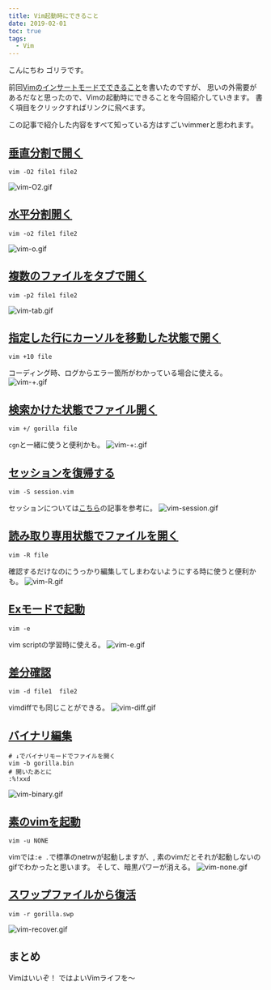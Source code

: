 ```yaml
---
title: Vim起動時にできること
date: 2019-02-01
toc: true
tags: 
  - Vim
---
```


こんにちわ
ゴリラです。

前回[Vimのインサートモードでできること](https://qiita.com/gorilla0513/items/95e0d36045682a1f0123)を書いたのですが、
思いの外需要があるだなと思ったので、Vimの起動時にできることを今回紹介していきます。
書く項目をクリックすればリンクに飛べます。

この記事で紹介した内容をすべて知っている方はすごいvimmerと思われます。

## [垂直分割で開く](https://vim-jp.org/vimdoc-ja/starting.html#-O)
```shell
vim -O2 file1 file2
```
![vim-O2.gif](https://qiita-image-store.s3.amazonaws.com/0/66178/ebe8e164-572c-7baf-8dbc-7c78292206d0.gif)

## [水平分割開く](https://vim-jp.org/vimdoc-ja/starting.html#-o)
```shell
vim -o2 file1 file2
```
![vim-o.gif](https://qiita-image-store.s3.amazonaws.com/0/66178/931edd33-62da-85a8-009d-7e6abb6d1cf6.gif)

## [複数のファイルをタブで開く](https://vim-jp.org/vimdoc-ja/starting.html#-p)
```shell
vim -p2 file1 file2
```
![vim-tab.gif](https://qiita-image-store.s3.amazonaws.com/0/66178/258d6dfa-e017-166e-545b-c490a8b45f81.gif)

## [指定した行にカーソルを移動した状態で開く](https://vim-jp.org/vimdoc-ja/starting.html#-+)
```shell
vim +10 file
```
コーディング時、ログからエラー箇所がわかっている場合に使える。
![vim-+.gif](https://qiita-image-store.s3.amazonaws.com/0/66178/287c4379-b679-a53e-b99e-941ee701b570.gif)


## [検索かけた状態でファイル開く](https://vim-jp.org/vimdoc-ja/starting.html#-+/)
```shell
vim +/ gorilla file
```
`cgn`と一緒に使うと便利かも。
![vim-+:.gif](https://qiita-image-store.s3.amazonaws.com/0/66178/9727e041-a2f5-c801-46d8-370a3d700a80.gif)

## [セッションを復帰する](https://vim-jp.org/vimdoc-ja/starting.html#-S)
```shell
vim -S session.vim
```
セッションについては[こちら](https://qiita.com/gorilla0513/items/838138004f86b66d5668)の記事を参考に。
![vim-session.gif](https://qiita-image-store.s3.amazonaws.com/0/66178/f1546fe4-7469-0eca-a633-b255523e5abe.gif)

## [読み取り専用状態でファイルを開く](https://vim-jp.org/vimdoc-ja/starting.html#-R)
```shell
vim -R file
```
確認するだけなのにうっかり編集してしまわないようにする時に使うと便利かも。
![vim-R.gif](https://qiita-image-store.s3.amazonaws.com/0/66178/429baf51-fcc3-235b-91b5-bb8eb430c438.gif)

## [Exモードで起動](https://vim-jp.org/vimdoc-ja/starting.html#-e)
```shell
vim -e
```
vim scriptの学習時に使える。
![vim-e.gif](https://qiita-image-store.s3.amazonaws.com/0/66178/663d8530-80da-2fe4-64d5-80091ff7ceae.gif)

## [差分確認](https://vim-jp.org/vimdoc-ja/starting.html#-d)
```shell
vim -d file1  file2
```
vimdiffでも同じことができる。
![vim-diff.gif](https://qiita-image-store.s3.amazonaws.com/0/66178/c832e5c8-a6a0-50dc-f2e3-fbabd4e65545.gif)

## [バイナリ編集](https://qiita.com/urakarin/items/337a0433a41443731ad0)
```shell
# ↓でバイナリモードでファイルを開く
vim -b gorilla.bin
# 開いたあとに
:%!xxd
```
![vim-binary.gif](https://qiita-image-store.s3.amazonaws.com/0/66178/9402a9ab-6e8a-3c10-dcbb-ac39f47b9e97.gif)

## [素のvimを起動](https://vim-jp.org/vimdoc-ja/starting.html#--noplugin)
```
vim -u NONE
```
vimでは`:e .`で標準のnetrwが起動しますが、,
素のvimだとそれが起動しないのgifでわかったと思います。
そして、暗黒パワーが消える。
![vim-none.gif](https://qiita-image-store.s3.amazonaws.com/0/66178/a54af9ab-7500-1d48-39f1-1771dd0974bb.gif)

## [スワップファイルから復活](https://vim-jp.org/vimdoc-ja/starting.html#-r)
```
vim -r gorilla.swp
```
![vim-recover.gif](https://qiita-image-store.s3.amazonaws.com/0/66178/ef8c0903-a998-d82e-ffec-8bf281eeaa4b.gif)

## まとめ
Vimはいいぞ！
ではよいVimライフを〜
